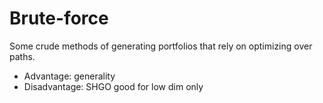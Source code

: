 # Brute-force 
Some crude methods of generating portfolios that rely on optimizing over paths. 

- Advantage: generality
- Disadvantage: SHGO good for low dim only



